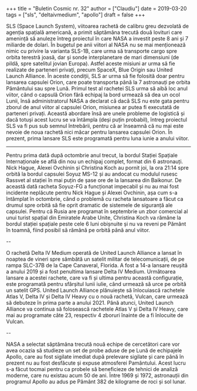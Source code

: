 +++
title = "Buletin Cosmic nr. 32"
author = ["Claudiu"]
date = 2019-03-20
tags = ["sls", "deltaivmedium", "apollo"]
draft = false
+++

SLS (Space Launch System), viitoarea rachetă de calibru greu dezvolată de agenția spațială americană, a primit săptămâna trecută două lovituri care amenință să anuleze întreg proiectul în care NASA a investit peste 8 ani și 7 miliarde de dolari. În bugetul pe anii viitori al NASA nu se mai menționează nimic cu privire la varianta SLS-1B, care urma să transporte cargo spre orbita terestră joasă, dar și sonde interplanetare de mari dimensiuni (de pildă, spre satelitul jovian Europa). Astfel aceste misiuni ar urma să fie realizate de parteneri privați, precum SpaceX, Blue Origin sau United Launch Alliance. În aceste condiții, SLS ar urma să fie folosită doar pentru lansarea capsulei Orion, care poate transporta până la 7 astronauți pe orbita Pământului sau spre Lună. Primul test al rachetei SLS urma să aibă loc anul viitor, când o capsulă Orion fără echipaj la bord urmează să dea un ocol Lunii, însă administratorul NASA a declarat că dacă SLS nu este gata pentru zborul de anul viitor al capsulei Orion, misiunea ar putea fi executată de parteneri privați. Această abordare însă are unele probleme de logistică și dacă totuși acest lucru se va întâmpla (deși puțin probabil), întreg proiectul SLS va fi pus sub semnul întrebării, pentru că ar înseamnă că nu mai este nevoie de noua rachetă nici măcar pentru lansarea capsulei Orion. În prezent, prima lansare SLS este programată pentru luna iunie a anului viitor.

---

Pentru prima dată după octombrie anul trecut, la bordul Stației Spațiale Internaționale se află din nou un echipaj complet, format din 6 astronauți. Nick Hague, Alexei Ovchinin și Christina Koch au pornit joi, la ora 21:14 spre orbită la bordul capsulei Soyuz MS-12 și au andocat cu modulul rusesc Rassvet al stației în mai puțin de șase ore de la lansarea din Baikonur. De această dată racheta Soyuz-FG a funcționat impecabil și nu au mai fost incidente neplăcute pentru Nick Hague și Alexei Ovchinin, așa cum s-a întâmplat în octombrie, când o problemă cu racheta lansatoare a făcut ca drumul spre orbită să fie oprit dramatic de sistemele de siguranță ale capsulei. Pentru că Rusia are programat în septembrie un zbor comercial al unui turist spațial din Emiratele Arabe Unite, Christina Koch va rămâne la bordul stației spațiale peste cele 6 luni obișnuite și nu va reveni pe Pământ în toamnă, fiind posibil să rămână pe orbită până anul viitor.

--

O rachetă Delta IV Medium operată de United Launch Alliance a lansat în noaptea de vineri spre sâmbătă un satelit militar de telecomunicații, de pe rampa SLC-37B de la Cape Canaveral, Florida. A fost a 14-a lansare reușită a anului 2019 și a fost penultima lansare Delta IV Medium. Următoarea lansare a acestei rachete, care va fi și ultima pentru această configurație, este programată pentru sfârșitul lunii iulie, când urmează să urce pe orbită un satelit GPS. United Launch Alliance plănuiește să înlocuiască rachetele Atlas V, Delta IV și Delta IV Heavy cu o nouă rachetă, Vulcan, care urmează să debuteze în prima parte a anului 2021. Până atunci, United Launch Alliance va continua să folosească rachetele Atlas V și Delta IV Heavy, care mai au programate câte 23, respectiv 4 zboruri înainte de a fi înlocuite de Vulcan.

--

NASA a selectat săptămâna trecută nouă echipe de cercetători care vor avea ocazia să studieze un set de probe aduse de pe Lună de echipajele Apollo, care au fost sigilate imediat după prelevare sigilate și care până în prezent nu au fost desfăcute și expuse atmosferei Pamântului. Acest lucru s-a făcut tocmai pentru ca probele să beneficieze de tehnici de analiză moderne, care nu existau acum 50 de ani. Între 1969 și 1972, astronauții din programul Apollo au adus pe Pământ 382 de kilograme de roci și sol lunar.